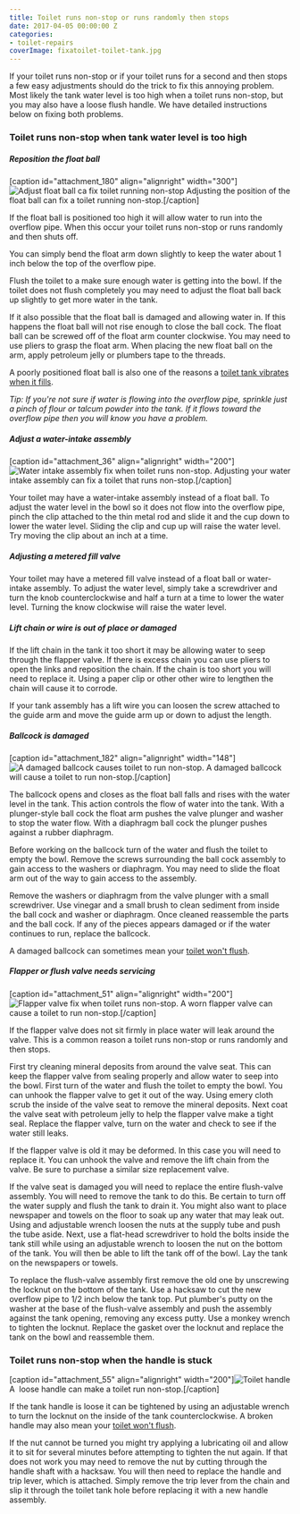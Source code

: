 ```yaml
---
title: Toilet runs non-stop or runs randomly then stops
date: 2017-04-05 00:00:00 Z
categories:
- toilet-repairs
coverImage: fixatoilet-toilet-tank.jpg
---
```


If your toilet runs non-stop or if your toilet runs for a second and then stops a few easy adjustments should do the trick to fix this annoying problem. Most likely the tank water level is too high when a toilet runs non-stop, but you may also have a loose flush handle. We have detailed instructions below on fixing both problems.

### Toilet runs non-stop when tank water level is too high

##### Reposition the float ball

\[caption id="attachment\_180" align="alignright" width="300"\]![Adjust float ball ca fix toilet running non-stop](images/float-ball-300x226.jpg) Adjusting the position of the float ball can fix a toilet running non-stop.\[/caption\]

If the float ball is positioned too high it will allow water to run into the overflow pipe. When this occur your toilet runs non-stop or runs randomly and then shuts off.

You can simply bend the float arm down slightly to keep the water about 1 inch below the top of the overflow pipe.

Flush the toilet to a make sure enough water is getting into the bowl. If the toilet does not flush completely you may need to adjust the float ball back up slightly to get more water in the tank.

If it also possible that the float ball is damaged and allowing water in. If this happens the float ball will not rise enough to close the ball cock. The float ball can be screwed off of the float arm counter clockwise. You may need to use pliers to grasp the float arm. When placing the new float ball on the arm, apply petroleum jelly or plumbers tape to the threads.

A poorly positioned float ball is also one of the reasons a [toilet tank vibrates when it fills](http://fixatoilet.com/toilet-tank-vibrates-when-it-fills/).

_Tip: If you're not sure if water is flowing into the overflow pipe, sprinkle just a pinch of flour or talcum powder into the tank. If it flows toward the overflow pipe then you will know you have a problem._

##### Adjust a water-intake assembly

\[caption id="attachment\_36" align="alignright" width="200"\]![Water intake assembly fix when toilet runs non-stop.](images/assembly.jpg) Adjusting your water intake assembly can fix a toilet that runs non-stop.\[/caption\]

Your toilet may have a water-intake assembly instead of a float ball. To adjust the water level in the bowl so it does not flow into the overflow pipe, pinch the clip attached to the thin metal rod and slide it and the cup down to lower the water level. Sliding the clip and cup up will raise the water level. Try moving the clip about an inch at a time.

##### Adjusting a metered fill valve

Your toilet may have a metered fill valve instead of a float ball or water-intake assembly. To adjust the water level, simply take a screwdriver and turn the knob counterclockwise and half a turn at a time to lower the water level. Turning the know clockwise will raise the water level.

##### Lift chain or wire is out of place or damaged

If the lift chain in the tank it too short it may be allowing water to seep through the flapper valve. If there is excess chain you can use pliers to open the links and reposition the chain. If the chain is too short you will need to replace it. Using a paper clip or other other wire to lengthen the chain will cause it to corrode.

If your tank assembly has a lift wire you can loosen the screw attached to the guide arm and move the guide arm up or down to adjust the length.

##### Ballcock is damaged

\[caption id="attachment\_182" align="alignright" width="148"\]![A damaged ballcock causes toilet to run non-stop.](images/ballcock-148x300.jpg) A damaged ballcock will cause a toilet to run non-stop.\[/caption\]

The ballcock opens and closes as the float ball falls and rises with the water level in the tank. This action controls the flow of water into the tank. With a plunger-style ball cock the float arm pushes the valve plunger and washer to stop the water flow. With a diaphragm ball cock the plunger pushes against a rubber diaphragm.

Before working on the ballcock turn of the water and flush the toilet to empty the bowl. Remove the screws surrounding the ball cock assembly to gain access to the washers or diaphragm. You may need to slide the float arm out of the way to gain access to the assembly.

Remove the washers or diaphragm from the valve plunger with a small screwdriver. Use vinegar and a small brush to clean sediment from inside the ball cock and washer or diaphragm. Once cleaned reassemble the parts and the ball cock. If any of the pieces appears damaged or if the water continues to run, replace the ballcock.

A damaged ballcock can sometimes mean your [toilet won't flush](http://fixatoilet.com/toilet-wont-flush/).

##### Flapper or flush valve needs servicing

\[caption id="attachment\_51" align="alignright" width="200"\]![Flapper valve fix when toilet runs non-stop.](images/flapper.jpg) A worn flapper valve can cause a toilet to run non-stop.\[/caption\]

If the flapper valve does not sit firmly in place water will leak around the valve. This is a common reason a toilet runs non-stop or runs randomly and then stops.

First try cleaning mineral deposits from around the valve seat. This can keep the flapper valve from sealing properly and allow water to seep into the bowl. First turn of the water and flush the toilet to empty the bowl. You can unhook the flapper valve to get it out of the way. Using emery cloth scrub the inside of the valve seat to remove the mineral deposits. Next coat the valve seat with petroleum jelly to help the flapper valve make a tight seal. Replace the flapper valve, turn on the water and check to see if the water still leaks.

If the flapper valve is old it may be deformed. In this case you will need to replace it. You can unhook the valve and remove the lift chain from the valve. Be sure to purchase a similar size replacement valve.

If the valve seat is damaged you will need to replace the entire flush-valve assembly. You will need to remove the tank to do this. Be certain to turn off the water supply and flush the tank to drain it. You might also want to place newspaper and towels on the floor to soak up any water that may leak out. Using and adjustable wrench loosen the nuts at the supply tube and push the tube aside. Next, use a flat-head screwdriver to hold the bolts inside the tank still while using an adjustable wrench to loosen the nut on the bottom of the tank. You will then be able to lift the tank off of the bowl. Lay the tank on the newspapers or towels.

To replace the flush-valve assembly first remove the old one by unscrewing the locknut on the bottom of the tank. Use a hacksaw to cut the new overflow pipe to 1/2 inch below the tank top. Put plumber's putty on the washer at the base of the flush-valve assembly and push the assembly against the tank opening, removing any excess putty. Use a monkey wrench to tighten the locknut. Replace the gasket over the locknut and replace the tank on the bowl and reassemble them.

### Toilet runs non-stop when the handle is stuck

\[caption id="attachment\_55" align="alignright" width="200"\]![Toilet handle](images/handle.jpg) A  loose handle can make a toilet run non-stop.\[/caption\]

If the tank handle is loose it can be tightened by using an adjustable wrench to turn the locknut on the inside of the tank counterclockwise. A broken handle may also mean your [toilet won't flush](http://fixatoilet.com/toilet-wont-flush/).

If the nut cannot be turned you might try applying a lubricating oil and allow it to sit for several minutes before attempting to tighten the nut again. If that does not work you may need to remove the nut by cutting through the handle shaft with a hacksaw. You will then need to replace the handle and trip lever, which is attached. Simply remove the trip lever from the chain and slip it through the toilet tank hole before replacing it with a new handle assembly.
